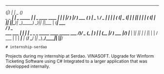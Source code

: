  
 _______ _       _                 _             
(_______|_)     | |            _  (_)            
    _    _  ____| |  _ _____ _| |_ _ ____   ____ 
   | |  | |/ ___) |_/ ) ___ (_   _) |  _ \ / _  |
   | |  | ( (___|  _ (| ____| | |_| | | | ( (_| |
   |_|  |_|\____)_| \_)_____)  \__)_|_| |_|\___ |
                                          (_____|
              ___                                    
             / __)  _                                
  ___  ___ _| |__ _| |_ _ _ _ _____  ____ _____  ___ 
 /___)/ _ (_   __|_   _) | | (____ |/ ___) ___ |/___)
|___ | |_| || |    | |_| | | / ___ | |   | ____|___ |
(___/ \___/ |_|     \__)\___/\_____|_|   |_____|___/ 
    
    
    # internship-serdao
Projects during my internship at Serdao. VINASOFT.
Upgrade for Winform Ticketing Software using C#
Integrated to a larger application that was developped internally. 

